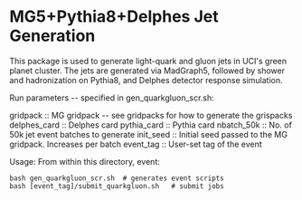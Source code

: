 # MG5+Pythia8+Delphes Jet Generation

This package is used to generate light-quark and gluon jets in UCI's green planet cluster. The jets are generated via MadGraph5, followed by shower and hadronization on Pythia8, and Delphes detector response simulation.

Run parameters -- specified in gen_quarkgluon_scr.sh:

gridpack :: MG gridpack -- see gridpacks for how to generate the grispacks
delphes_card :: Delphes card
pythia_card :: Pythia card
nbatch_50k :: No. of 50k jet event batches to generate
init_seed :: Initial seed passed to the MG gridpack. Increases per batch
event_tag :: User-set tag of the event


Usage:
From within this directory, event:

    bash gen_quarkgluon_scr.sh  # generates event scripts
    bash [event_tag]/submit_quarkgluon.sh   # submit jobs
